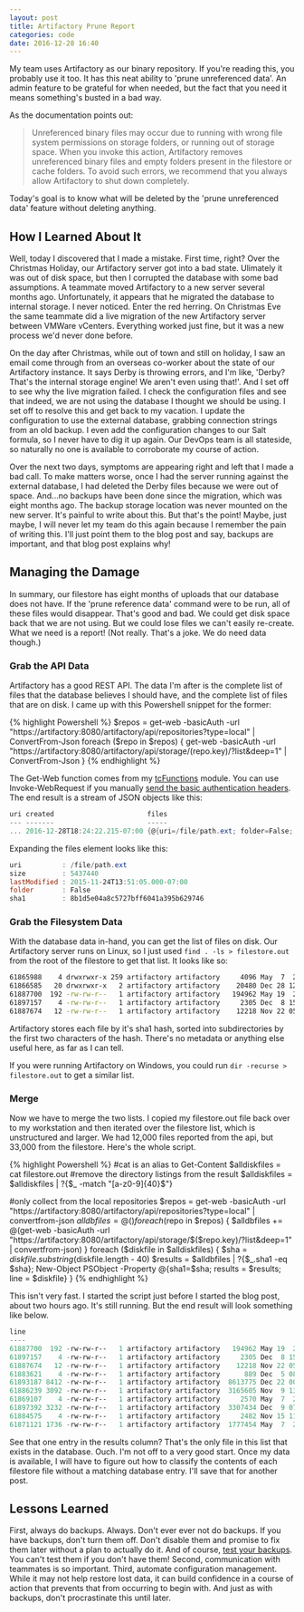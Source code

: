 ```yaml
---
layout: post
title: Artifactory Prune Report
categories: code
date: 2016-12-28 16:40
---
```


My team uses Artifactory as our binary repository. If you're reading this, you probably use it too. It has this neat ability to 'prune unreferenced data'. An admin feature to be grateful for when needed, but the fact that you need it means something's busted in a bad way.

As the documentation points out:

> Unreferenced binary files may occur due to running with wrong file system permissions on storage folders, or running out of storage space.
> When you invoke this action, Artifactory removes unreferenced binary files and empty folders present in the filestore or cache folders.
> To avoid such errors, we recommend that you always allow Artifactory to shut down completely.

Today's goal is to know what will be deleted by the 'prune unreferenced data' feature without deleting anything.

## How I Learned About It

Well, today I discovered that I made a mistake. First time, right? Over the Christmas Holiday, our Artifactory server got into a bad state. Ulimately it was out of disk space, but then I corrupted the database with some bad assumptions. A teammate moved Artifactory to a new server several months ago. Unfortunately, it appears that he migrated the database to internal storage. I never noticed. Enter the red herring. On Christmas Eve the same teammate did a live migration of the new Artifactory server between VMWare vCenters. Everything worked just fine, but it was a new process we'd never done before.

On the day after Christmas, while out of town and still on holiday, I saw an email come through from an overseas co-worker about the state of our Artifactory instance. It says Derby is throwing errors, and I'm like, 'Derby? That's the internal storage engine! We aren't even using that!'. And I set off to see why the live migration failed. I check the configuration files and see that indeed, we are not using the database I thought we should be using. I set off to resolve this and get back to my vacation. I update the configuration to use the external database, grabbing connection strings from an old backup. I even add the configuration changes to our Salt formula, so I never have to dig it up again. Our DevOps team is all stateside, so naturally no one is available to corroborate my course of action.

Over the next two days, symptoms are appearing right and left that I made a bad call. To make matters worse, once I had the server running against the external database, I had deleted the Derby files because we were out of space. And...no backups have been done since the migration, which was eight months ago. The backup storage location was never mounted on the new server. It's painful to write about this. But that's the point! Maybe, just maybe, I will never let my team do this again because I remember the pain of writing this. I'll just point them to the blog post and say, backups are important, and that blog post explains why!

## Managing the Damage

In summary, our filestore has eight months of uploads that our database does not have. If the 'prune reference data' command were to be run, all of these files would disappear. That's good and bad. We could get disk space back that we are not using. But we could lose files we can't easily re-create. What we need is a report! (Not really. That's a joke. We do need data though.)

### Grab the API Data

Artifactory has a good REST API. The data I'm after is the complete list of files that the database believes I should have, and the complete list of files that are on disk. I came up with this Powershell snippet for the former:

{% highlight Powershell %}
$repos = get-web -basicAuth -url "https://artifactory:8080/artifactory/api/repositories?type=local" | ConvertFrom-Json
foreach ($repo in $repos) {
        get-web -basicAuth -url "https://artifactory:8080/artifactory/api/storage/$($repo.key)/?list&deep=1" | ConvertFrom-Json
}
{% endhighlight %}

The Get-Web function comes from my [tcFunctions](https://github.com/SpillmanTech/tcFunctions) module. You can use Invoke-WebRequest if you manually [send the basic authentication headers](http://stackoverflow.com/a/27951845/9660). The end result is a stream of JSON objects like this:

``` Powershell
uri created                       files
--- -------                       -----
... 2016-12-28T18:24:22.215-07:00 {@{uri=/file/path.ext; folder=False; sha1=8b1d5e04a8c5727bff6041a395b629746...
```

Expanding the files element looks like this:

``` Powershell
uri          : /file/path.ext
size         : 5437440
lastModified : 2015-11-24T13:51:05.000-07:00
folder       : False
sha1         : 8b1d5e04a8c5727bff6041a395b629746
```

### Grab the Filesystem Data

With the database data in-hand, you can get the list of files on disk. Our Artifactory server runs on Linux, so I just used `find . -ls > filestore.out` from the root of the filestore to get that list. It looks like so:

``` Bash
61865988    4 drwxrwxr-x 259 artifactory artifactory     4096 May  7  2016 .
61866585   20 drwxrwxr-x   2 artifactory artifactory    20480 Dec 28 12:11 ./ac
61887700  192 -rw-rw-r--   1 artifactory artifactory   194962 May 19  2016 ./ac/ac05c6e5e153dbb8e4fa52bf07118a7584f4734c
61897157    4 -rw-rw-r--   1 artifactory artifactory     2305 Dec  8 15:35 ./ac/ac5fb2dfb7e8cab863b00eeaf309a5ae93839c05
61887674   12 -rw-rw-r--   1 artifactory artifactory    12218 Nov 22 05:12 ./ac/ac8a6c813399010b62165342763ebf79b26b25da
```

Artifactory stores each file by it's sha1 hash, sorted into subdirectories by the first two characters of the hash. There's no metadata or anything else useful here, as far as I can tell.

If you were running Artifactory on Windows, you could run `dir -recurse > filestore.out` to get a similar list.

### Merge

Now we have to merge the two lists. I copied my filestore.out file back over to my workstation and then iterated over the filestore list, which is unstructured and larger. We had 12,000 files reported from the api, but 33,000 from the filestore. Here's the whole script.

{% highlight Powershell %}
#cat is an alias to Get-Content
$alldiskfiles = cat filestore.out
#remove the directory listings from the result
$alldiskfiles = $alldiskfiles | ?{$_ -match "[a-z0-9]{40}$"}

#only collect from the local repositories
$repos = get-web -basicAuth -url "https://artifactory:8080/artifactory/api/repositories?type=local" | convertfrom-json
$alldbfiles = @()
foreach ($repo in $repos) {
    $alldbfiles += @(get-web -basicAuth -url "https://artifactory:8080/artifactory/api/storage/$($repo.key)/?list&deep=1" | convertfrom-json)
}
foreach ($diskfile in $alldiskfiles) {
    $sha = $diskfile.substring($diskfile.length - 40) 
    $results = $alldbfiles | ?{$_.sha1 -eq $sha};
    New-Object PSObject -Property @{sha1=$sha; results = $results; line = $diskfile}
}
{% endhighlight %}

This isn't very fast. I started the script just before I started the blog post, about two hours ago. It's still running. But the end result will look something like below.

``` Powershell
line                                                                                    results                                                        sha1
----                                                                                    -------                                                        ----
61887700  192 -rw-rw-r--   1 artifactory artifactory   194962 May 19  2016 ./ac/ac05...                                                                ac05c6e5e153dbb8e4fa52bf07118a7584f4734c
61897157    4 -rw-rw-r--   1 artifactory artifactory     2305 Dec  8 15:35 ./ac/ac5f...                                                                ac5fb2dfb7e8cab863b00eeaf309a5ae93839c05
61887674   12 -rw-rw-r--   1 artifactory artifactory    12218 Nov 22 05:12 ./ac/ac8a...                                                                ac8a6c813399010b62165342763ebf79b26b25da
61883621    4 -rw-rw-r--   1 artifactory artifactory      889 Dec  5 08:12 ./ac/ac92...                                                                ac92b212f1a5eca68bb744c304f9cac5349f9e3a
61893187 8412 -rw-rw-r--   1 artifactory artifactory  8613775 Dec 22 00:41 ./ac/ac1e...                                                                ac1ed1e1354c679bfbb2596168a84157cb1dcf09
61886239 3092 -rw-rw-r--   1 artifactory artifactory  3165605 Nov  9 13:12 ./ac/acae...                                                                acae28cd95b8c8fdf97f5fb5e90b8ce9a15781d8
61869107    4 -rw-rw-r--   1 artifactory artifactory     2570 May  7  2016 ./ac/ace6...                                                                ace6ff808c1ce66b57d1ebf97977acb02334cfc1
61897392 3232 -rw-rw-r--   1 artifactory artifactory  3307434 Dec  9 07:13 ./ac/ac80...                                                                ac80e0315f73b2d2d9bcf57114d4983ea78e1fe4
61884575    4 -rw-rw-r--   1 artifactory artifactory     2482 Nov 15 11:11 ./ac/ac1b...                                                                ac1b8fe6df3dfbc0131d3bcf8d8a6ff88a4e629b
61871121 1736 -rw-rw-r--   1 artifactory artifactory  1777454 May  7  2016 ./ac/acle1... {@{uri=/path/to/another/file.ext; size=1777454; lastModifi... ace11cab50fa77b10f833068c857e39245ec4f52
```

See that one entry in the results column? That's the only file in this list that exists in the database. Ouch. I'm not off to a very good start. Once my data is available, I will have to figure out how to classify the contents of each filestore file without a matching database entry. I'll save that for another post.

## Lessons Learned

First, always do backups. Always. Don't ever ever not do backups. If you have backups, don't turn them off. Don't disable them and promise to fix them later without a plan to actually do it. And of course, [test your backups](http://www.hanselman.com/blog/TheComputerBackupRuleOfThree.aspx). You can't test them if you don't have them! Second, communication with teammates is so important. Third, automate configuration management. While it may not help restore lost data, it can build confidence in a course of action that prevents that from occurring to begin with. And just as with backups, don't procrastinate this until later.
